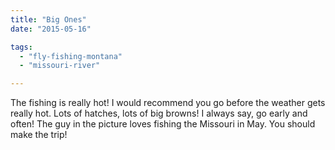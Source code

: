 ```yaml
---
title: "Big Ones"
date: "2015-05-16"

tags: 
  - "fly-fishing-montana"
  - "missouri-river"

---
```


The fishing is really hot! I would recommend you go before the weather gets really hot. Lots of hatches, lots of big browns! I always say, go early and often! The guy in the picture loves fishing the Missouri in May. You should make the trip!
